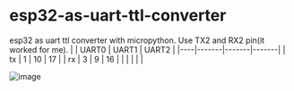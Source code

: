 # esp32-as-uart-ttl-converter
esp32 as uart ttl converter with micropython. 
Use TX2 and RX2 pin(it worked for me).
|    | UART0 | UART1 | UART2 |
|----|-------|-------|-------|
| tx | 1     | 10    | 17    |
| rx | 3     | 9     | 16    |
|    |       |       |       |


![image](https://user-images.githubusercontent.com/21161299/154164637-a10ae295-9607-48f3-b5e5-a19115052e09.png)
